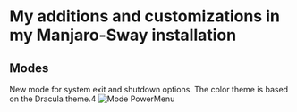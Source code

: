 # My additions and customizations in my Manjaro-Sway installation
## Modes
New mode for system exit and shutdown options.
The color theme is based on the Dracula theme.4
![Mode PowerMenu](.powermenu.png)

